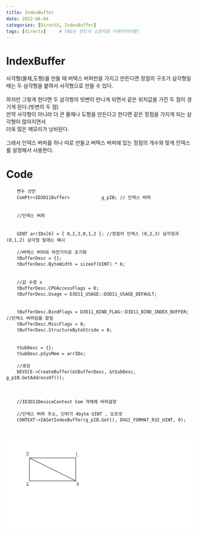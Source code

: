```yaml
---
title: IndexBuffer
date: 2022-06-04
categories: [DirectX, IndexBuffer]
tags: [directx]		# TAG는 반드시 소문자로 이루어져야함!
---
```


IndexBuffer
=======================
사각형(물체,도형)를 만들 때 버텍스 버퍼만을 가지고 만든다면 정점의 구조가 삼각형일 때는
두 삼각형을 붙여서 사각형으로 만들 수 있다.   
<br>
하지만 그렇게 한다면 두 삼각형의 빗변이 만나게 되면서 같은 위치값을 가진 두 점이 생기게 된다.(빗변의 두 점)  
만약 사각형이 아니라 더 큰 물체나 도형을 만든다고 한다면 같은 정점을 가지게 되는 삼각형이 많아지면서  
더욱 많은 메모리가 낭비된다.  
<br>
그래서 인덱스 버퍼를 하나 따로 만들고 버텍스 버퍼에 있는 정점의 개수와 맞게 인덱스를 설정해서 
사용한다.


Code
=============
    
		변수 선언
		ComPtr<ID3D11Buffer>			g_pIB; // 인덱스 버퍼
		
		
		//인덱스 버퍼
		
	
		UINT arrIDx[6] = { 0,2,3,0,1,2 }; //정점의 인덱스 (0,2,3) 삼각형과 (0,1,2) 삼각형 밑에는 예시
		
		//버텍스 버퍼와 마찬가지로 초기화
		tBufferDesc = {};
		tBufferDesc.ByteWidth = sizeof(UINT) * 6;
	
	
		//값 수정 x
		tBufferDesc.CPUAccessFlags = 0;      
		tBufferDesc.Usage = D3D11_USAGE::D3D11_USAGE_DEFAULT;
	
	
		tBufferDesc.BindFlags = D3D11_BIND_FLAG::D3D11_BIND_INDEX_BUFFER; //인덱스 버퍼임을 알림
		tBufferDesc.MiscFlags = 0;
		tBufferDesc.StructureByteStride = 0;
	
		
		tSubDesc = {};
		tSubDesc.pSysMem = arrIDx;
	
		//생성
		DEVICE->CreateBuffer(&tBufferDesc, &tSubDesc, g_pIB.GetAddressOf()); 
		
		
		
		//ID3D11DeviceContext Com 객체에 버퍼설정
		
		//인덱스 버퍼 주소, 단위가 4byte UINT , 오프셋
		CONTEXT->IASetIndexBuffer(g_pIB.Get(), DXGI_FORMAT_R32_UINT, 0);


<br><br>
<img src="../../assets/img/1.png">